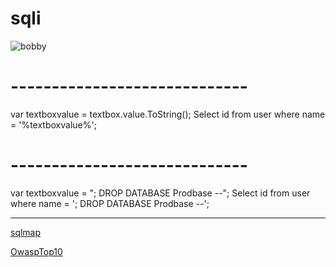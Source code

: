 # sqli
![bobby](http://daddytypes.com/archive/xkcd_bobby_tables.jpg)

# -----------------------------

var textboxvalue = textbox.value.ToString();
Select id from user where name = '%textboxvalue%';

# -----------------------------

var textboxvalue = "; DROP DATABASE Prodbase --";
Select id from user where name = '; DROP DATABASE Prodbase --';

-----------------------------
[sqlmap](http://sqlmap.org/)

[OwaspTop10](https://www.owasp.org/index.php/Main_Page)